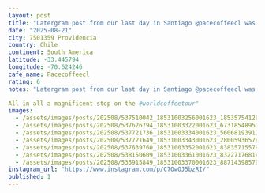 ```yaml
---
layout: post
title: "Latergram post from our last day in Santiago @pacecoffeecl was the top rated cafe in --little Italy-- (in no way Italian). They are a testament to the care and love that coffee culture can have when"
date: "2025-08-21"
city: 7501359 Providencia
country: Chile
continent: South America
latitude: -33.445794
longitude: -70.624246
cafe_name: Pacecoffeecl
rating: 6
notes: "Latergram post from our last day in Santiago @pacecoffeecl was the top rated cafe in --little Italy-- (in no way Italian). They are a testament to the care and love that coffee culture can have when filled with intention. The owners made us this delicious pour over and then sat and chatted for 30 minutes while we enjoyed it, and gave us an espresso blend made with robusto beans that was absolutely fantastic (and floored me for an hour)"

All in all a magnificent stop on the #worldcoffeetour"
images: 
  - /assets/images/posts/202508/537510042_18531003256001623_1853575412937138340_n_18049420856637802.jpg
  - /assets/images/posts/202508/537626794_18531003322001623_6731854895324647844_n_18095044690638046.jpg
  - /assets/images/posts/202508/537721736_18531003334001623_5606819391119727644_n_17971411952778529.jpg
  - /assets/images/posts/202508/537721649_18531003343001623_2800593657483679439_n_18212732848307748.jpg
  - /assets/images/posts/202508/537639760_18531003352001623_8383571557949685277_n_18057975368111477.jpg
  - /assets/images/posts/202508/538150609_18531003361001623_8322717681480736123_n_18003542009634601.jpg
  - /assets/images/posts/202508/535915849_18531003370001623_8871439857946180146_n_17852571822527773.jpg
instagram_url: "https://www.instagram.com/p/C7OwOJ5bzRI/"
published: 1
---
```

